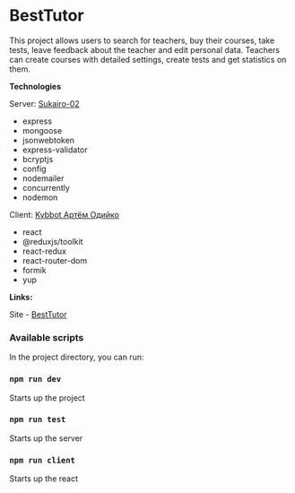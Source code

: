 # BestTutor

This project allows users to search for teachers, buy their courses, take tests, leave feedback about the teacher and edit personal data. Teachers can create courses with detailed settings, create tests and get statistics on them.

**Technologies**

Server: [Sukairo-02](https://github.com/Sukairo-02)

- express
- mongoose
- jsonwebtoken
- express-validator
- bcryptjs
- config
- nodemailer
- concurrently
- nodemon

Client: [Kybbot Артём Одийко](https://github.com/Kybbot)

- react
- @reduxjs/toolkit
- react-redux
- react-router-dom
- formik
- yup

**Links:**

Site - [BestTutor](https://best-tutor.herokuapp.com/)

### Available scripts

In the project directory, you can run:

### `npm run dev`

Starts up the project

### `npm run test`

Starts up the server

### `npm run client`

Starts up the react
